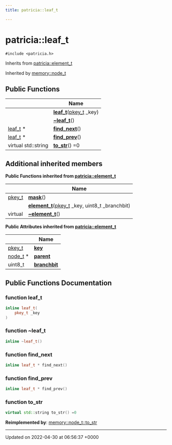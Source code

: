 ```yaml
---
title: patricia::leaf_t

---
```


# patricia::leaf_t






`#include <patricia.h>`

Inherits from [patricia::element_t](Classes/structpatricia_1_1element__t.md)

Inherited by [memory::node_t](Classes/structmemory_1_1node__t.md)

## Public Functions

|                | Name           |
| -------------- | -------------- |
| | **[leaf_t](Classes/structpatricia_1_1leaf__t.md#function-leaf-t)**([pkey_t](Files/patricia_8h.md#using-pkey-t) _key) |
| | **[~leaf_t](Classes/structpatricia_1_1leaf__t.md#function-~leaf-t)**() |
| [leaf_t](Classes/structpatricia_1_1leaf__t.md) * | **[find_next](Classes/structpatricia_1_1leaf__t.md#function-find-next)**() |
| [leaf_t](Classes/structpatricia_1_1leaf__t.md) * | **[find_prev](Classes/structpatricia_1_1leaf__t.md#function-find-prev)**() |
| virtual std::string | **[to_str](Classes/structpatricia_1_1leaf__t.md#function-to-str)**() =0 |

## Additional inherited members

**Public Functions inherited from [patricia::element_t](Classes/structpatricia_1_1element__t.md)**

|                | Name           |
| -------------- | -------------- |
| [pkey_t](Files/patricia_8h.md#using-pkey-t) | **[mask](Classes/structpatricia_1_1element__t.md#function-mask)**() |
| | **[element_t](Classes/structpatricia_1_1element__t.md#function-element-t)**([pkey_t](Files/patricia_8h.md#using-pkey-t) _key, uint8_t _branchbit) |
| virtual | **[~element_t](Classes/structpatricia_1_1element__t.md#function-~element-t)**() |

**Public Attributes inherited from [patricia::element_t](Classes/structpatricia_1_1element__t.md)**

|                | Name           |
| -------------- | -------------- |
| [pkey_t](Files/patricia_8h.md#using-pkey-t) | **[key](Classes/structpatricia_1_1element__t.md#variable-key)**  |
| [node_t](Classes/structpatricia_1_1node__t.md) * | **[parent](Classes/structpatricia_1_1element__t.md#variable-parent)**  |
| uint8_t | **[branchbit](Classes/structpatricia_1_1element__t.md#variable-branchbit)**  |


## Public Functions Documentation

### function leaf_t

```cpp
inline leaf_t(
    pkey_t _key
)
```


### function ~leaf_t

```cpp
inline ~leaf_t()
```


### function find_next

```cpp
inline leaf_t * find_next()
```


### function find_prev

```cpp
inline leaf_t * find_prev()
```


### function to_str

```cpp
virtual std::string to_str() =0
```


**Reimplemented by**: [memory::node_t::to_str](Classes/structmemory_1_1node__t.md#function-to-str)


-------------------------------

Updated on 2022-04-30 at 06:56:37 +0000
